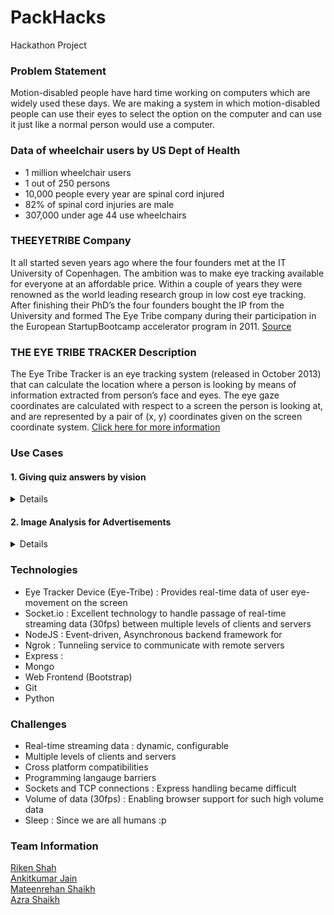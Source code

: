 # PackHacks

Hackathon Project

### Problem Statement

Motion-disabled people have hard time working on computers which are widely used these days. We are making a system in which motion-disabled people can use their eyes to select the option on the computer and can use it just like a normal person would use a computer.

### Data of wheelchair users by US Dept of Health
* 1 million wheelchair users
* 1 out of 250 persons
* 10,000 people every year are spinal cord injured
* 82% of spinal cord injuries are male
* 307,000 under age 44 use wheelchairs

### THEEYETRIBE Company

It all started seven years ago where the four founders met at the IT University of Copenhagen. The ambition was to make eye tracking available for everyone at an affordable price. Within a couple of years they were renowned as the world leading research group in low cost eye tracking. After finishing their PhD’s the four founders bought the IP from the University and formed The Eye Tribe company during their participation in the European StartupBootcamp accelerator program in 2011. [Source](http://theeyetribe.com/theeyetribe.com/about/index.html)

### THE EYE TRIBE TRACKER Description

The Eye Tribe Tracker is an eye tracking system (released in October 2013) that can calculate the location where a person is looking by means of information extracted from person’s face and eyes. The eye gaze coordinates are calculated with respect to a screen the person is looking at, and are represented by a pair of (x, y) coordinates given on the screen coordinate system. [Click here for more information](http://theeyetribe.com/dev.theeyetribe.com/dev.theeyetribe.com)

### Use Cases

#### 1. Giving quiz answers by vision
<Details>
     <p>When a question with four options is displayed, the user can look at the correct answer for 5 seconds to answer the question. User will then be asked to confirm the answer and if he will look at yes for 5 seconds, the answer would be submitted.</p>

##### Features
* It makes computer accesible to specially-abled people.
* Makes interaction possible with mere eye movement (no need of mouse or keyboard)
</Details>

#### 2. Image Analysis for Advertisements
<Details>
     <p>An advertisement image will be displayed for 5 seconds. Later, the heat map containing the analysis of where the user looks the most is displayed.</p>
     
##### Features
* It will help businesses to conduct targetted marketing.
* Can be used for deep analysis of content relevance and effectiveness

</Details>

### Technologies 
- Eye Tracker Device (Eye-Tribe) : Provides real-time data of user eye-movement on the screen
- Socket.io : Excellent technology to handle passage of real-time streaming data (30fps) between multiple levels of clients and servers
- NodeJS : Event-driven, Asynchronous backend framework for 
- Ngrok : Tunneling service to communicate with remote servers
- Express : 
- Mongo
- Web Frontend (Bootstrap)
- Git
- Python

### Challenges 
- Real-time streaming data : dynamic, configurable
- Multiple levels of clients and servers
- Cross platform compatibilities 
- Programming langauge barriers
- Sockets and TCP connections : Express handling became difficult
- Volume of data (30fps) : Enabling browser support for such high volume data
- Sleep : Since we are all humans  :p

### Team Information

[Riken Shah](https://github.com/rikenshah)<br>
[Ankitkumar Jain](https://github.com/ankit13jain)<br>
[Mateenrehan Shaikh](https://github.com/mateenrehan)<br>
[Azra Shaikh](https://github.com/azrasalim)<br>
